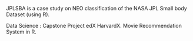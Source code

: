JPLSBA is a case study on NEO classification of the NASA JPL Small body Dataset (using R).

Data Science : Capstone Project edX HarvardX. Movie Recommendation System in R.
